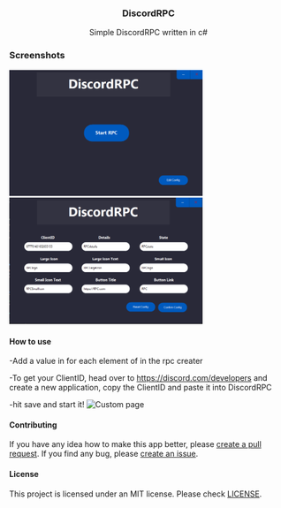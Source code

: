<div><h3 align="center">DiscordRPC</h3></div>
<p align="center">Simple DiscordRPC written in c#</p>
<p align="center">
</p>

### Screenshots
<p float="left">
  <img alt="Main page" src="assets/NVIDIA_Share_7otGU7qT3o.png" width="350"/>
  <img alt="Custom page" src="assets/NVIDIA_Share_UAqp0CD1UK.png" width="350"/>
</p>

#### How to use
-Add a value in for each element of in the rpc creater

-To get your ClientID, head over to https://discord.com/developers and create a new application, copy the ClientID and paste it into DiscordRPC


-hit save and start it!
<img alt="Custom page" src="assets/NVIDIA_Share_aKy4A3J9AP.gif" />


#### Contributing
If you have any idea how to make this app better, please [create a pull request](https://github.com/JaredWestley/DiscordRPC/compare). If you find any bug, please [create an issue](https://github.com/JaredWestley/DiscordRPC/issues/new).

#### License
This project is licensed under an MIT license. Please check [LICENSE](LICENSE).
